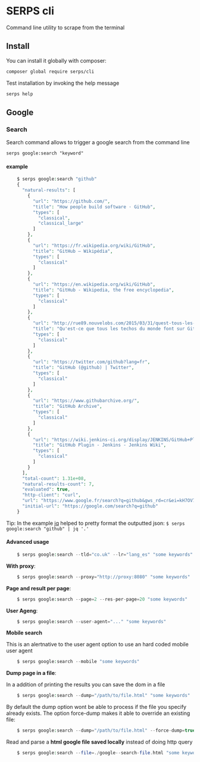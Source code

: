 SERPS cli
=========

Command line utility to scrape from the terminal

Install
-------

You can install it globally with composer:

```sh
composer global require serps/cli
```

Test installation by invoking the help message

```sh
serps help
```

Google
------

### Search

Search command allows to trigger a google search from the command line

``serps google:search "keyword"``

#### example

```php
    $ serps google:search "github"
    {
      "natural-results": [
        {
          "url": "https://github.com/",
          "title": "How people build software · GitHub",
          "types": [
            "classical",
            "classical_large"
          ]
        },
        {
          "url": "https://fr.wikipedia.org/wiki/GitHub",
          "title": "GitHub — Wikipédia",
          "types": [
            "classical"
          ]
        },
        {
          "url": "https://en.wikipedia.org/wiki/GitHub",
          "title": "GitHub - Wikipedia, the free encyclopedia",
          "types": [
            "classical"
          ]
        },
        {
          "url": "http://rue89.nouvelobs.com/2015/03/31/quest-tous-les-techos-monde-font-github-258439",
          "title": "Qu'est-ce que tous les techos du monde font sur GitHub ? - Rue89 - L ...",
          "types": [
            "classical"
          ]
        },
        {
          "url": "https://twitter.com/github?lang=fr",
          "title": "GitHub (@github) | Twitter",
          "types": [
            "classical"
          ]
        },
        {
          "url": "https://www.githubarchive.org/",
          "title": "GitHub Archive",
          "types": [
            "classical"
          ]
        },
        {
          "url": "https://wiki.jenkins-ci.org/display/JENKINS/GitHub+Plugin",
          "title": "GitHub Plugin - Jenkins - Jenkins Wiki",
          "types": [
            "classical"
          ]
        }
      ],
      "total-count": 1.31e+08,
      "natural-results-count": 7,
      "evaluated": true,
      "http-client": "curl",
      "url": "https://www.google.fr/search?q=github&gws_rd=cr&ei=kH7OV7LaForeU_yGhtgC",
      "initial-url": "https://google.com/search?q=github"
    }
```

Tip: In the example [jq](https://stedolan.github.io/jq/) helped to pretty format the outputted json:
``$ serps google:search "github" | jq '.'``



#### Advanced usage

```php
    $ serps google:search --tld="co.uk" --lr="lang_es" "some keywords" phantomjs
```

**With proxy**:


```php
    $ serps google:search --proxy="http://proxy:8080" "some keywords"
```

**Page and result per page**:

```php
    $ serps google:search --page=2 --res-per-page=20 "some keywords"
```

**User Ageng**:

```php
    $ serps google:search --user-agent="..." "some keywords"
```

**Mobile search**

This is an alertnative to the user agent option to use an hard coded mobile user agent

```php
    $ serps google:search --mobile "some keywords"
```

**Dump page in a file**:

In a addition of printing the results you can save the dom in a file

```php
    $ serps google:search --dump="/path/to/file.html" "some keywords"
```

By default the dump option wont be able to process if the file you specify already exists. The option force-dump
makes it able to override an existing file:

```php
    $ serps google:search --dump="/path/to/file.html" --force-dump=true "some keywords"
```


Read and parse a **html google file saved locally** instead of doing http query


```php
    $ serps google:search --file=./google--search-file.html "some keywords"
```
